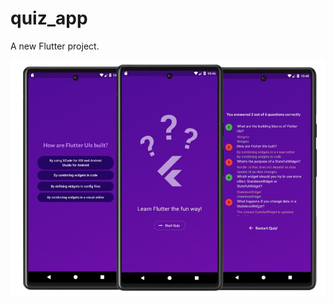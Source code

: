 # quiz_app

A new Flutter project.

![Quiz App](https://raw.githubusercontent.com/ihsan7770/quiz_app/main/quiz.png)
